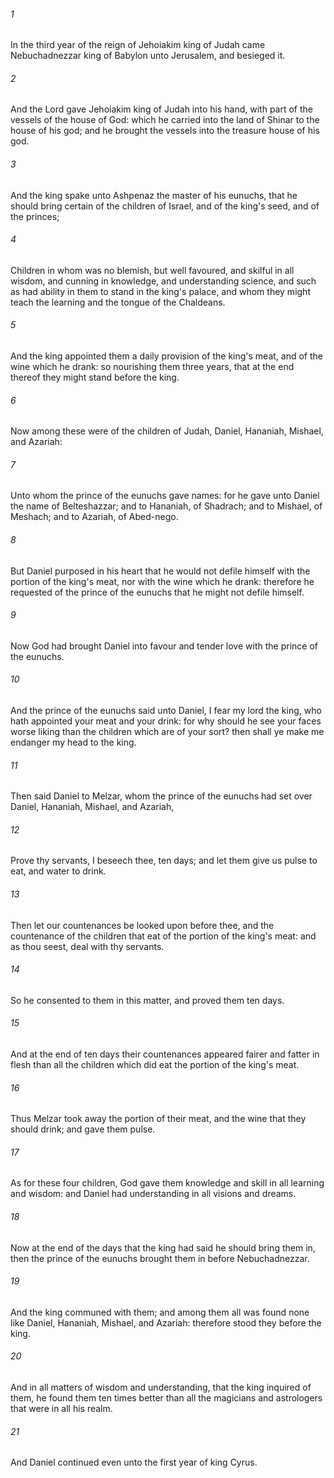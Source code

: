 ###### 1
In the third year of the reign of Jehoiakim king of Judah came Nebuchadnezzar king of Babylon unto Jerusalem, and besieged it.

###### 2
And the Lord gave Jehoiakim king of Judah into his hand, with part of the vessels of the house of God: which he carried into the land of Shinar to the house of his god; and he brought the vessels into the treasure house of his god.

###### 3
And the king spake unto Ashpenaz the master of his eunuchs, that he should bring certain of the children of Israel, and of the king's seed, and of the princes;

###### 4
Children in whom was no blemish, but well favoured, and skilful in all wisdom, and cunning in knowledge, and understanding science, and such as had ability in them to stand in the king's palace, and whom they might teach the learning and the tongue of the Chaldeans.

###### 5
And the king appointed them a daily provision of the king's meat, and of the wine which he drank: so nourishing them three years, that at the end thereof they might stand before the king.

###### 6
Now among these were of the children of Judah, Daniel, Hananiah, Mishael, and Azariah:

###### 7
Unto whom the prince of the eunuchs gave names: for he gave unto Daniel the name of Belteshazzar; and to Hananiah, of Shadrach; and to Mishael, of Meshach; and to Azariah, of Abed-nego.

###### 8
But Daniel purposed in his heart that he would not defile himself with the portion of the king's meat, nor with the wine which he drank: therefore he requested of the prince of the eunuchs that he might not defile himself.

###### 9
Now God had brought Daniel into favour and tender love with the prince of the eunuchs.

###### 10
And the prince of the eunuchs said unto Daniel, I fear my lord the king, who hath appointed your meat and your drink: for why should he see your faces worse liking than the children which are of your sort? then shall ye make me endanger my head to the king.

###### 11
Then said Daniel to Melzar, whom the prince of the eunuchs had set over Daniel, Hananiah, Mishael, and Azariah,

###### 12
Prove thy servants, I beseech thee, ten days; and let them give us pulse to eat, and water to drink.

###### 13
Then let our countenances be looked upon before thee, and the countenance of the children that eat of the portion of the king's meat: and as thou seest, deal with thy servants.

###### 14
So he consented to them in this matter, and proved them ten days.

###### 15
And at the end of ten days their countenances appeared fairer and fatter in flesh than all the children which did eat the portion of the king's meat.

###### 16
Thus Melzar took away the portion of their meat, and the wine that they should drink; and gave them pulse.

###### 17
As for these four children, God gave them knowledge and skill in all learning and wisdom: and Daniel had understanding in all visions and dreams.

###### 18
Now at the end of the days that the king had said he should bring them in, then the prince of the eunuchs brought them in before Nebuchadnezzar.

###### 19
And the king communed with them; and among them all was found none like Daniel, Hananiah, Mishael, and Azariah: therefore stood they before the king.

###### 20
And in all matters of wisdom and understanding, that the king inquired of them, he found them ten times better than all the magicians and astrologers that were in all his realm.

###### 21
And Daniel continued even unto the first year of king Cyrus.

